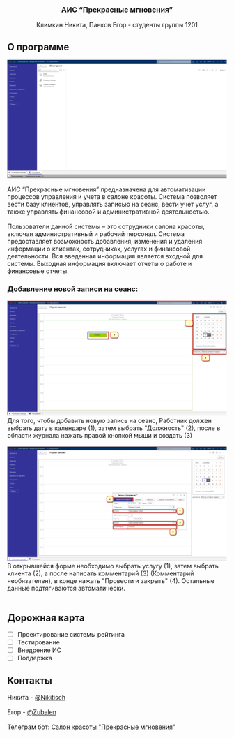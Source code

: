 

<h3 align="center">АИС “Прекрасные мгновения”</h3>
 <p align="center">
   Климкин Никита, Панков Егор - студенты группы 1201 </p>

## О программе

<img src="pictures/image.png" alt="Главное окно"/>

АИС “Прекрасные мгновения” предназначена для автоматизации процессов управления и учета в салоне красоты. Система позволяет вести базу клиентов, управлять записью на сеанс, вести учет услуг, а также управлять финансовой и административной деятельностью.<br /> <br />
Пользователи данной системы – это сотрудники салона красоты, включая административный и рабочий персонал. Система предоставляет возможность добавления, изменения и удаления информации о клиентах, сотрудниках, услугах и финансовой деятельности. Вся введенная информация является входной для системы. Выходная информация включает отчеты о работе и финансовые отчеты.

### Добавление новой записи на сеанс: <br/>

<img src="pictures/image2(1).png" alt="Шаг 1"/>
Для того, чтобы добавить новую запись на сеанс, Работник должен выбрать дату в календаре (1), затем выбрать "Должность" (2), после в области журнала нажать правой кнопкой мыши и создать (3)<br /> <br />

<img src="pictures/image3(1).png" alt="Шаг 2"/>
В открывшейся форме необходимо выбрать услугу (1), затем выбрать клиента (2), а после написать комментарий (3) (Комментарий необязателен), в конце нажать "Провести и закрыть" (4). Остальные данные подтягиваются автоматически. <br /> <br />

## Дорожная карта
<a name="roadmap"></a>

- [ ] Проектирование системы рейтинга
- [ ] Тестирование
- [ ] Внедрение ИС
- [ ] Поддержка

## Контакты
<a name="contact"></a>

Никита - [@Nikitisch](https://t.me/Nikitisch)
<br/><br/>
Егор - [@Zubalen](https://t.me/Zubalen)
<br/><br/>
Телеграм бот: <a href="https://t.me/KursTest190_bot">Салон красоты "Прекрасные мгновения"</a>
<br/><br/>

